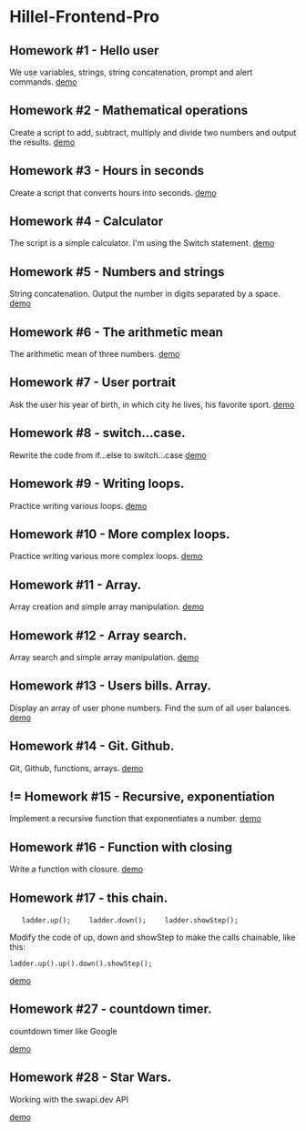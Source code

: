 # Hillel-Frontend-Pro
## Homework #1 - Hello user
We use variables, strings, string concatenation, prompt and alert commands.
[demo](https://wwwowka.github.io/Vyshnyakov-FrontendPro-26.11.2022/Homework_01/)

## Homework #2 - Mathematical operations
Create a script to add, subtract, multiply and divide two numbers and output the results.
[demo](https://wwwowka.github.io/Vyshnyakov-FrontendPro-26.11.2022/Homework_02/)

## Homework #3 - Hours in seconds
Create a script that converts hours into seconds.
[demo](https://wwwowka.github.io/Vyshnyakov-FrontendPro-26.11.2022/Homework_03/)

## Homework #4 - Calculator
The script is a simple calculator. I'm using the Switch statement.
[demo](https://wwwowka.github.io/Vyshnyakov-FrontendPro-26.11.2022/Homework_04/)

## Homework #5 - Numbers and strings
String concatenation.
Output the number in digits separated by a space.
[demo](https://wwwowka.github.io/Vyshnyakov-FrontendPro-26.11.2022/Homework_05/)

## Homework #6 - The arithmetic mean
The arithmetic mean of three numbers.
[demo](https://wwwowka.github.io/Vyshnyakov-FrontendPro-26.11.2022/Homework_06/)

## Homework #7 - User portrait
Ask the user his year of birth, in which city he lives, his favorite sport.
[demo](https://wwwowka.github.io/Vyshnyakov-FrontendPro-26.11.2022/Homework_07/)

## Homework #8 - switch...case.
Rewrite the code from if...else to switch...case
[demo](https://wwwowka.github.io/Vyshnyakov-FrontendPro-26.11.2022/Homework_08/)

## Homework #9 - Writing loops.
Practice writing various loops.
[demo](https://wwwowka.github.io/Vyshnyakov-FrontendPro-26.11.2022/Homework_09/)

## Homework #10 - More complex loops.
Practice writing various more complex loops.
[demo](https://wwwowka.github.io/Vyshnyakov-FrontendPro-26.11.2022/Homework_10/)

## Homework #11 - Array.
Array creation and simple array manipulation.
[demo](https://wwwowka.github.io/Vyshnyakov-FrontendPro-26.11.2022/Homework_11/)

## Homework #12 - Array search.
Array search and simple array manipulation.
[demo](https://wwwowka.github.io/Vyshnyakov-FrontendPro-26.11.2022/Homework_12/)

## Homework #13 - Users bills. Array.
Display an array of user phone numbers. Find the sum of all user balances.
[demo](https://wwwowka.github.io/Vyshnyakov-FrontendPro-26.11.2022/Homework_13/)

## Homework #14 - Git. Github.
Git, Github, functions, arrays. 
[demo](https://wwwowka.github.io/Vyshnyakov-FrontendPro-26.11.2022/Homework_14/)

## != Homework #15 - Recursive, exponentiation
Implement a recursive function that exponentiates a number.
[demo](https://wwwowka.github.io/Vyshnyakov-FrontendPro-26.11.2022/Homework_15/)

## Homework #16 - Function with closing
Write a function with closure.
[demo](https://wwwowka.github.io/Vyshnyakov-FrontendPro-26.11.2022/Homework_16/)

## Homework #17 - this chain.
`   ladder.up();`
`    ladder.down();`
`    ladder.showStep();`

Modify the code of up, down and showStep to make the calls chainable, like this:

 `ladder.up().up().down().showStep();`
 
[demo](https://wwwowka.github.io/Vyshnyakov-FrontendPro-26.11.2022/Homework_17/)

## Homework #27 - countdown timer.
countdown timer like Google
 
[demo](https://wwwowka.github.io/Vyshnyakov-FrontendPro-26.11.2022/HW_27_countdown_timer/)

## Homework #28 - Star Wars.
Working with the swapi.dev API
 
[demo](https://wwwowka.github.io/Vyshnyakov-FrontendPro-26.11.2022/HW_28_Star_Wars/)